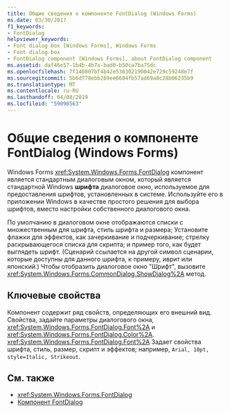 ```yaml
---
title: Общие сведения о компоненте FontDialog (Windows Forms)
ms.date: 03/30/2017
f1_keywords:
- FontDialog
helpviewer_keywords:
- Font dialog box [Windows Forms], Windows Forms
- Font dialog box
- FontDialog component [Windows Forms], about FontDialog component
ms.assetid: daf46e57-1b4b-4b7a-bad0-b50ca7ba75dc
ms.openlocfilehash: 7f140807bf4b42e530302190042e729c59248e7f
ms.sourcegitcommit: 5b6d778ebb269ee6684fb57ad69a8c28b06235b9
ms.translationtype: MT
ms.contentlocale: ru-RU
ms.lasthandoff: 04/08/2019
ms.locfileid: "59098563"
---
```

# <a name="fontdialog-component-overview-windows-forms"></a>Общие сведения о компоненте FontDialog (Windows Forms)
Windows Forms <xref:System.Windows.Forms.FontDialog> компонент является стандартным диалоговым окном, который является стандартной Windows **шрифта** диалоговое окно, используемое для предоставления шрифтов, установленных в системе. Используйте его в приложении Windows в качестве простого решения для выбора шрифтов, вместо настройки собственного диалогового окна.  
  
 По умолчанию в диалоговом окне отображаются списки с множественным для шрифта, стиль шрифта и размера; Установите флажки для эффектов, как зачеркивание и подчеркивание; стрелку раскрывающегося списка для скрипта; и пример того, как будет выглядеть шрифт. (Сценарий ссылается на другой символ сценарии, которые доступны для данного шрифта, к примеру, иврит или японский.) Чтобы отобразить диалоговое окно "Шрифт", вызовите <xref:System.Windows.Forms.CommonDialog.ShowDialog%2A> метод.  
  
## <a name="key-properties"></a>Ключевые свойства  
 Компонент содержит ряд свойств, определяющих его внешний вид. Свойства, задайте параметры диалогового окна, <xref:System.Windows.Forms.FontDialog.Font%2A> и <xref:System.Windows.Forms.FontDialog.Color%2A>. <xref:System.Windows.Forms.FontDialog.Font%2A> Задает свойства шрифта, стиль, размер, скрипт и эффектов; например, `Arial, 10pt, style=Italic, Strikeout`.  
  
## <a name="see-also"></a>См. также

- <xref:System.Windows.Forms.FontDialog>
- [Компонент FontDialog](fontdialog-component-windows-forms.md)
